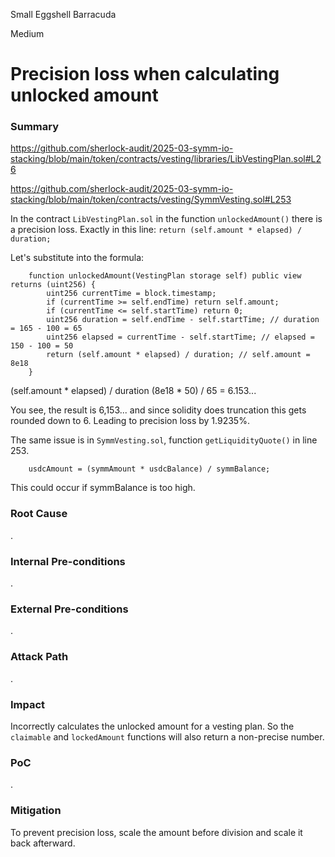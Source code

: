 Small Eggshell Barracuda

Medium

# Precision loss when calculating unlocked amount

### Summary
https://github.com/sherlock-audit/2025-03-symm-io-stacking/blob/main/token/contracts/vesting/libraries/LibVestingPlan.sol#L26

https://github.com/sherlock-audit/2025-03-symm-io-stacking/blob/main/token/contracts/vesting/SymmVesting.sol#L253


In the contract `LibVestingPlan.sol` in the function `unlockedAmount()` there is a precision loss. Exactly in this line:
`return (self.amount * elapsed) / duration;`

Let's substitute into the formula: 
```solidity
	function unlockedAmount(VestingPlan storage self) public view returns (uint256) { 
		uint256 currentTime = block.timestamp;
		if (currentTime >= self.endTime) return self.amount;
		if (currentTime <= self.startTime) return 0;
		uint256 duration = self.endTime - self.startTime; // duration = 165 - 100 = 65
		uint256 elapsed = currentTime - self.startTime; // elapsed = 150 - 100 = 50
		return (self.amount * elapsed) / duration; // self.amount = 8e18
	}
```
(self.amount * elapsed) / duration
(8e18 * 50) / 65 = 6.153...

You see, the result is 6,153... and since solidity does truncation this gets rounded down to 6. Leading to precision loss by 1.9235%.

The same issue is in `SymmVesting.sol`, function `getLiquidityQuote()` in line 253.
```solidity
	usdcAmount = (symmAmount * usdcBalance) / symmBalance; 
```
This could occur if symmBalance is too high.

### Root Cause

.

### Internal Pre-conditions

.

### External Pre-conditions

.

### Attack Path

.

### Impact

Incorrectly calculates the unlocked amount for a vesting plan. So the `claimable` and `lockedAmount` functions will also return a non-precise number.

### PoC

.

### Mitigation

To prevent precision loss, scale the amount before division and scale it back afterward.